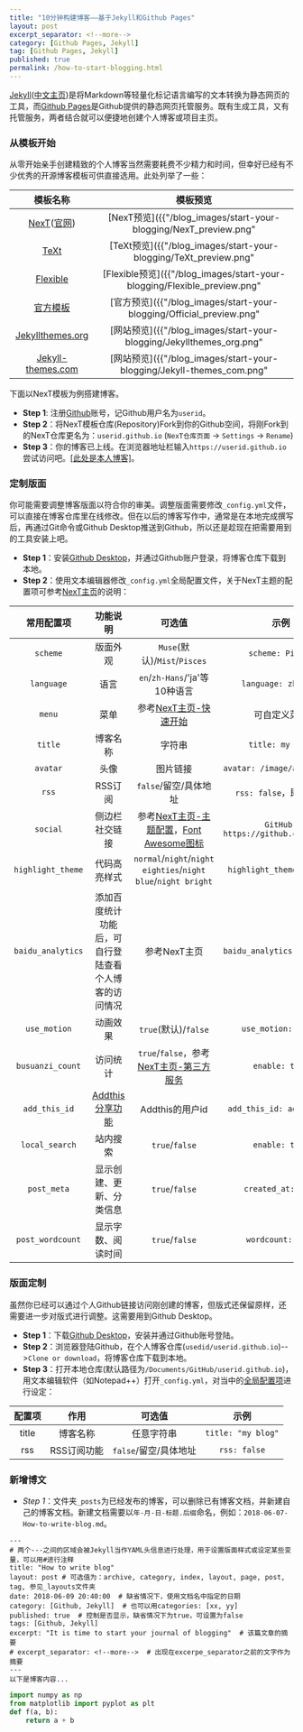 ```yaml
---
title: "10分钟构建博客——基于Jekyll和Github Pages"
layout: post
excerpt_separator: <!--more-->
category: [Github Pages, Jekyll]
tag: [Github Pages, Jekyll]
published: true
permalink: /how-to-start-blogging.html
---
```



[Jekyll](https://jekyllrb.com/)([中文主页](https://www.jekyll.com.cn/))是将Markdown等轻量化标记语言编写的文本转换为静态网页的工具，而[Github Pages](https://pages.github.com/)是Github提供的静态网页托管服务。既有生成工具，又有托管服务，两者结合就可以便捷地创建个人博客或项目主页。
<!--more-->

### 从模板开始
从零开始亲手创建精致的个人博客当然需要耗费不少精力和时间，但幸好已经有不少优秀的开源博客模板可供直接选用。此处列举了一些：

|模板名称|模板预览|
|:---:|:---:|
|[NexT](https://github.com/simpleyyt/jekyll-theme-next)([官网](http://theme-next.simpleyyt.com/))|[NexT预览]({{"/blog_images/start-your-blogging/NexT_preview.png" | absolute_url}})|
|[TeXt](https://github.com/kitian616/jekyll-TeXt-theme)|[TeXt预览]({{"/blog_images/start-your-blogging/TeXt_preview.png" | absolute_url}})|
|[Flexible](https://github.com/artemsheludko/flexible-jekyll)|[Flexible预览]({{"/blog_images/start-your-blogging/Flexible_preview.png" | absolute_url}})|
|[官方模板](https://pages.github.com/themes/)|[官方预览]({{"/blog_images/start-your-blogging/Official_preview.png" | absolute_url}})|
|[Jekyllthemes.org](http://jekyllthemes.org/)|[网站预览]({{"/blog_images/start-your-blogging/Jekyllthemes_org.png" | absolute_url}})|
|[Jekyll-themes.com](https://jekyll-themes.com/)|[网站预览]({{"/blog_images/start-your-blogging/Jekyll-themes_com.png" | absolute_url}})|

下面以NexT模板为例搭建博客。
- **Step 1**: 注册[Github](https://github.com/)账号，记Github用户名为`userid`。
- **Step 2**：将NexT模板仓库(Repository)Fork到你的Github空间，将刚Fork到的NexT仓库更名为：`userid.github.io` (`NexT仓库页面` &rarr; `Settings` &rarr; `Rename`)
- **Step 3**：你的博客已上线。在浏览器地址栏输入`https://userid.github.io`尝试访问吧。[[此处是本人博客]](https://yang-jq.github.io/)。

### 定制版面
你可能需要调整博客版面以符合你的审美。调整版面需要修改`_config.yml`文件，可以直接在博客仓库里在线修改。但在以后的博客写作中，通常是在本地完成撰写后，再通过Git命令或Github Desktop推送到Github，所以还是趁现在把需要用到的工具安装上吧。
- **Step 1**：安装[Github Desktop](https://desktop.github.com/)，并通过Github账户登录，将博客仓库下载到本地。
- **Step 2**：使用文本编辑器修改`_config.yml`全局配置文件，关于NexT主题的配置项可参考[NexT主页](http://theme-next.simpleyyt.com/)的说明：

|常用配置项|功能说明|可选值|示例|
|:---:|:---:|:---:|:---:|
|`scheme`|版面外观|`Muse`(默认)/`Mist`/`Pisces`|`scheme: Pisces`|
|`language`|语言|`en`/`zh-Hans`/'ja'等10种语言|`language: zh-Hans`|
|`menu`|菜单|参考[NexT主页-快速开始](http://theme-next.simpleyyt.com/getting-started.html)|可自定义菜单|
|`title`|博客名称|字符串|`title: my blog`|
|`avatar`|头像|图片链接|`avatar: /image/avatar.png`|
|`rss`|RSS订阅|`false`/留空/具体地址|`rss: false`，即不启用|
|`social`|侧边栏社交链接|参考[NexT主页-主题配置](http://theme-next.simpleyyt.com/theme-settings.html)，[Font Awesome图标](http://fontawesome.dashgame.com/)| `GitHub: https://github.com/userid`|
|`highlight_theme`|代码高亮样式|`normal`/`night`/`night eighties`/`night blue`/`night bright`|`highlight_theme: normal`|
|`baidu_analytics`|添加百度统计功能后，可自行登陆查看个人博客的访问情况|参考NexT主页|`baidu_analytics: baidu_id`|
|`use_motion`|动画效果|`true`(默认)/`false`|`use_motion: false`|
|`busuanzi_count`|访问统计|`true`/`false`，参考[NexT主页-第三方服务](http://theme-next.simpleyyt.com/third-party-services.html)|`enable: true`|
|`add_this_id`|[Addthis分享功能](http://theme-next.simpleyyt.com/third-party-services.html)|Addthis的用户id|`add_this_id: addthis_id`|
|`local_search`|站内搜索|`true`/`false`|`enable: true`|
|`post_meta`|显示创建、更新、分类信息|`true`/`false`|`created_at: true`|
|`post_wordcount`|显示字数、阅读时间|`true`/`false`|`wordcount: true`|















### 版面定制
虽然你已经可以通过个人Github链接访问刚创建的博客，但版式还保留原样，还需要进一步对版式进行调整。这需要用到Github Desktop。

- **Step 1**：下载[Github Desktop](https://desktop.github.com/)，安装并通过Github账号登陆。
- **Step 2**：浏览器登陆Github，在个人博客仓库(`usedid/userid.github.io`)-->`Clone or download`，将博客仓库下载到本地。
- **Step 3**：打开本地仓库(默认路径为`/Documents/GitHub/userid.github.io`)，用文本编辑软件（如Notepad++）打开`_config.yml`，对当中的[全局配置项](http://theme-next.simpleyyt.com/theme-settings.html)进行设定：

|配置项|作用|可选值|示例|
|:----:|:---:|:---:|:---:|
|title|博客名称|任意字符串|`title: "my blog"`|
|rss|RSS订阅功能|`false`/留空/具体地址|`rss: false`|


### 新增博文
- *Step 1*：文件夹`_posts`为已经发布的博客，可以删除已有博客文档，并新建自己的博客文档。新建文档需要以`年-月-日-标题.后缀`命名，例如：`2018-06-07-How-to-write-blog.md`。

```
---
# 两个---之间的区域会被Jekyll当作YAML头信息进行处理，用于设置版面样式或设定某些变量，可以用#进行注释
title: "How to write blog"
layout: post # 可选值为：archive, category, index, layout, page, post, tag, 参见_layouts文件夹
date: 2018-06-09 20:40:00  # 缺省情况下，使用文档名中指定的日期
category: [Github, Jekyll]  # 也可以用categories: [xx, yy]
published: true  # 控制是否显示，缺省情况下为true，可设置为false
tags: [Github, Jekyll]
excerpt: "It is time to start your journal of blogging"  # 该篇文章的摘要
# excerpt_separator: <!--more-->  # 出现在excerpe_separator之前的文字作为摘要
---
以下是博客内容...
```
```python
import numpy as np
from matplotlib import pyplot as plt
def f(a, b):
    return a + b
```
